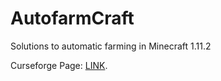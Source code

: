 # AutofarmCraft
Solutions to automatic farming in Minecraft 1.11.2

Curseforge Page: [LINK](http://bit.ly/2rh8OqL).
